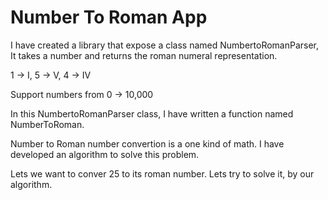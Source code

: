 # Number To Roman App
I have created a library that expose a class named NumbertoRomanParser, It takes a number and returns the roman numeral representation.

1 -> I, 5 -> V, 4 -> IV

Support numbers from 0 -> 10,000


In this NumbertoRomanParser class, I have written a function named NumberToRoman.

Number to Roman number convertion is a one kind of math. I have developed an algorithm to solve this problem. 

Lets we want to conver 25 to its roman number. Lets try to solve it, by our algorithm.

